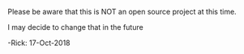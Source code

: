Please be aware that this is NOT an open source project at this time.

I may decide to change that in the future

-Rick: 17-Oct-2018